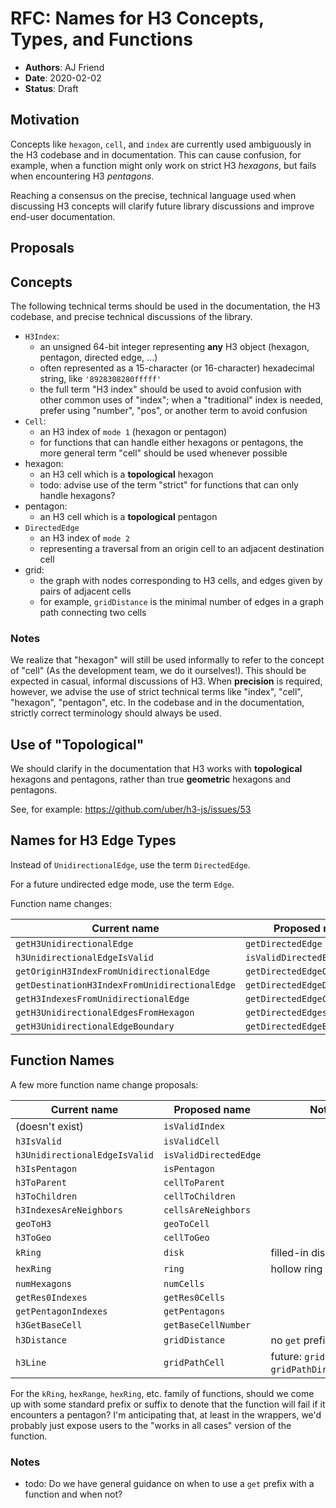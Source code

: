 # RFC: Names for H3 Concepts, Types, and Functions

- **Authors**: AJ Friend
- **Date**: 2020-02-02
- **Status**: Draft

## Motivation

Concepts like `hexagon`, `cell`, and `index` are currently used ambiguously
in the H3 codebase and in documentation. This can cause confusion, for example,
when a function might only work on strict H3 *hexagons*, but fails when
encountering H3 *pentagons*.

Reaching a consensus on the precise, technical language used when discussing H3 concepts will clarify future library discussions and improve end-user documentation.

## Proposals

## Concepts

The following technical terms should be used in the documentation, the H3 codebase, and precise technical discussions of the library.

- `H3Index`:
    - an unsigned 64-bit integer representing **any** H3 object (hexagon, pentagon, directed edge, ...)
    - often represented as a 15-character (or 16-character) hexadecimal string, like `'8928308280fffff'`
    - the full term "H3 index" should be used to avoid confusion with other common uses of "index"; when a "traditional" index is needed, prefer using "number", "pos", or another term to avoid confusion
- `Cell`:
    - an H3 index of `mode 1` (hexagon or pentagon)
    - for functions that can handle either hexagons or pentagons, the more general term "cell" should be used whenever possible
- hexagon:
    - an H3 cell which is a **topological** hexagon
    - todo: advise use of the term "strict" for functions that can only handle hexagons?
- pentagon:
    - an H3 cell which is a **topological** pentagon
- `DirectedEdge`
    - an H3 index of `mode 2`
    - representing a traversal from an origin cell to an adjacent destination cell
- grid:
    - the graph with nodes corresponding to H3 cells, and edges given by pairs of adjacent cells
    - for example, `gridDistance` is the minimal number of edges in a graph path connecting two cells

### Notes

We realize that "hexagon" will still be used informally to refer to the concept of "cell" (As the development team, we do it ourselves!).
This should be expected in casual, informal discussions of H3.
When **precision** is required, however, we advise the use of strict technical terms like "index", "cell", "hexagon", "pentagon", etc.
In the codebase and in the documentation, strictly correct terminology should always be used.


## Use of "Topological"

We should clarify in the documentation that H3 works with **topological** hexagons and pentagons, rather than true **geometric** hexagons and pentagons.

See, for example: https://github.com/uber/h3-js/issues/53


## Names for H3 Edge Types

Instead of `UnidirectionalEdge`, use the term `DirectedEdge`.

For a future undirected edge mode, use the term `Edge`.

Function name changes:

|                  Current name                 |        Proposed name         |
|-----------------------------------------------|------------------------------|
| `getH3UnidirectionalEdge`                     | `getDirectedEdge`            |
| `h3UnidirectionalEdgeIsValid`                 | `isValidDirectedEdge`        |
| `getOriginH3IndexFromUnidirectionalEdge`      | `getDirectedEdgeOrigin`      |
| `getDestinationH3IndexFromUnidirectionalEdge` | `getDirectedEdgeDestination` |
| `getH3IndexesFromUnidirectionalEdge`          | `getDirectedEdgeCells`       |
| `getH3UnidirectionalEdgesFromHexagon`         | `getDirectedEdgesFromCell`   |
| `getH3UnidirectionalEdgeBoundary`             | `getDirectedEdgeBoundary`    |


## Function Names

A few more function name change proposals:

|          Current name         |     Proposed name     |                      Notes                      |
|-------------------------------|-----------------------|-------------------------------------------------|
| (doesn't exist)               | `isValidIndex`        |                                                 |
| `h3IsValid`                   | `isValidCell`         |                                                 |
| `h3UnidirectionalEdgeIsValid` | `isValidDirectedEdge` |                                                 |
| `h3IsPentagon`                | `isPentagon`          |                                                 |
| `h3ToParent`                  | `cellToParent`        |                                                 |
| `h3ToChildren`                | `cellToChildren`      |                                                 |
| `h3IndexesAreNeighbors`       | `cellsAreNeighbors`   |                                                 |
| `geoToH3`                     | `geoToCell`           |                                                 |
| `h3ToGeo`                     | `cellToGeo`           |                                                 |
| `kRing`                       | `disk`                | filled-in disk                                  |
| `hexRing`                     | `ring`                | hollow ring                                     |
| `numHexagons`                 | `numCells`            |                                                 |
| `getRes0Indexes`              | `getRes0Cells`        |                                                 |
| `getPentagonIndexes`          | `getPentagons`        |                                                 |
| `h3GetBaseCell`               | `getBaseCellNumber`   |                                                 |
| `h3Distance`                  | `gridDistance`        | no `get` prefix?                                |
| `h3Line`                      | `gridPathCell`        | future: `gridPathEdge`, `gridPathDirectedEdge`? |


For the `kRing`, `hexRange`, `hexRing`, etc. family of functions, should we come up with some standard prefix or suffix to denote that the function will fail if it encounters a pentagon?
I'm anticipating that, at least in the wrappers, we'd probably just expose users to the "works in all cases" version of the function.

### Notes

- todo: Do we have general guidance on when to use a `get` prefix with a function and when not?

